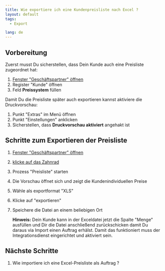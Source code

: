 ```yaml
---
title: Wie exportiere ich eine Kundenpreisliste nach Excel ?
layout: default
tags:
  - Export

lang: de
---
```


## Vorbereitung

Zuerst musst Du sicherstellen, dass Dein Kunde auch eine Preisliste zugeordnet hat:

1. [Fenster "Geschäftspartner" öffnen](Wie_finde_und_öffne_ich_ein_Fenster) 
1. Register "Kunde" öffnen
1. Feld **Preissystem** füllen

Damit Du die Preisliste später auch exportieren kannst aktiviere die Druckvorschau:

1. Punkt "Extras" im Menü öffnen
1. Punkt "Einstellungen" anklicken
1. Sicherstellen, dass **Druckvorschau aktiviert** angehakt ist

## Schritte zum Exportieren der Preisliste 

1. [Fenster "Geschäftspartner" öffnen](Wie_finde_und_öffne_ich_ein_Fenster) 
1. [klicke auf das Zahnrad](Wie_starte_ich_Zahnrad_Prozesse)
1. Prozess "Preisliste" starten
1. Die Vorschau öffnet sich und zeigt die Kundenindividuellen Preise
1. Wähle als exportformat "XLS"
1. Klicke auf "exportieren"
1. Speichere die Datei an einem beliebigen Ort

   **Hinweis:** Dein Kunde kann in der Exceldatei jetzt die Spalte "Menge" ausfüllen und Dir die Datei anschließend zurückschicken damit Du daraus via Import einen Auftrag erhälst. Damit das funktioniert muss der Integrationsdienst eingerichtet und aktiviert sein.

## Nächste Schritte
1. Wie importiere ich eine Excel-Preisliste als Auftrag ?
